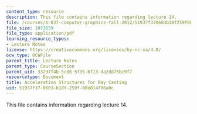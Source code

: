 ```yaml
---
content_type: resource
description: This file contains information regarding lecture 14.
file: /courses/6-837-computer-graphics-fall-2012/51937f370603b18f259f00e814f96a0c_MIT6_837F12_Lec14.pdf
file_size: 1073559
file_type: application/pdf
learning_resource_types:
- Lecture Notes
license: https://creativecommons.org/licenses/by-nc-sa/4.0/
ocw_type: OCWFile
parent_title: Lecture Notes
parent_type: CourseSection
parent_uid: 33297f4b-5cd8-5fd5-6713-da2dd75bc9f7
resourcetype: Document
title: Acceleration Structures for Ray Casting
uid: 51937f37-0603-b18f-259f-00e814f96a0c
---
```

This file contains information regarding lecture 14.